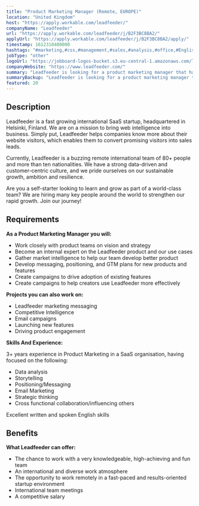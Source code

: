 ```yaml
---
title: "Product Marketing Manager (Remote, EUROPE)"
location: "United Kingdom"
host: "https://apply.workable.com/leadfeeder/"
companyName: "Leadfeeder"
url: "https://apply.workable.com/leadfeeder/j/B2F3BC8BA2/"
applyUrl: "https://apply.workable.com/leadfeeder/j/B2F3BC8BA2/apply/"
timestamp: 1612310400000
hashtags: "#marketing,#css,#management,#sales,#analysis,#office,#English"
jobType: "other"
logoUrl: "https://jobboard-logos-bucket.s3.eu-central-1.amazonaws.com/leadfeeder"
companyWebsite: "https://www.leadfeeder.com/"
summary: "Leadfeeder is looking for a product marketing manager that has 3+ years experience in Product Marketing in a SaaS organisation, having focused on the following."
summaryBackup: "Leadfeeder is looking for a product marketing manager that has experience in: #marketing, #css, #management."
featured: 20
---
```


## Description

Leadfeeder is a fast growing international SaaS startup, headquartered in Helsinki, Finland. We are on a mission to bring web intelligence into business. Simply put, Leadfeeder helps companies know more about their website visitors, which enables them to convert promising visitors into sales leads.

Currently, Leadfeeder is a buzzing remote international team of 80+ people and more than ten nationalities. We have a strong data-driven and customer-centric culture, and we pride ourselves on our sustainable growth, ambition and resilience.

Are you a self-starter looking to learn and grow as part of a world-class team? We are hiring many key people around the world to strengthen our rapid growth. Join our journey!

## Requirements

**As a Product Marketing Manager you will:**

*   Work closely with product teams on vision and strategy
*   Become an internal expert on the Leadfeeder product and our use cases
*   Gather market intelligence to help our team develop better product
*   Develop messaging, positioning, and GTM plans for new products and features
*   Create campaigns to drive adoption of existing features
*   Create campaigns to help creators use Leadfeeder more effectively

**Projects you can also work on:**

*   Leadfeeder marketing messaging
*   Competitive Intelligence
*   Email campaigns
*   Launching new features
*   Driving product engagement

**Skills And Experience:**

3+ years experience in Product Marketing in a SaaS organisation, having focused on the following:

*   Data analysis
*   Storytelling
*   Positioning/Messaging
*   Email Marketing
*   Strategic thinking
*   Cross functional collaboration/influencing others

Excellent written and spoken English skills

## Benefits

**What Leadfeeder can offer:**

*   The chance to work with a very knowledgeable, high-achieving and fun team
*   An international and diverse work atmosphere
*   The opportunity to work remotely in a fast-paced and results-oriented startup environment
*   International team meetings
*   A competitive salary
